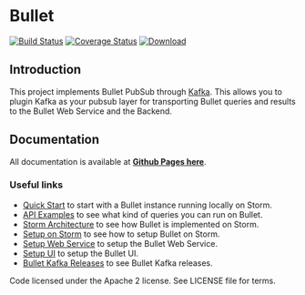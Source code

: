 # Bullet

[![Build Status](https://travis-ci.org/yahoo/bullet-kafka.svg?branch=master)](https://travis-ci.org/yahoo/bullet-kafka) [![Coverage Status](https://coveralls.io/repos/github/yahoo/bullet-kafka/badge.svg?branch=master)](https://coveralls.io/github/yahoo/bullet-kafka?branch=master) [![Download](https://api.bintray.com/packages/yahoo/maven/bullet-kafka/images/download.svg) ](https://bintray.com/yahoo/maven/bullet-kafka/_latestVersion)

## Introduction

This project implements Bullet PubSub through [Kafka](https://kafka.apache.org). This allows you to plugin Kafka as your pubsub layer for transporting Bullet queries and results to the Bullet Web Service and the Backend.

## Documentation

All documentation is available at **[Github Pages here](https://yahoo.github.io/bullet-docs)**.

### Useful links

* [Quick Start](https://yahoo.github.io/bullet-docs/quick-start/) to start with a Bullet instance running locally on Storm.
* [API Examples](https://yahoo.github.io/bullet-docs/ws/examples/) to see what kind of queries you can run on Bullet.
* [Storm Architecture](https://yahoo.github.io/bullet-docs/backend/storm-architecture/) to see how Bullet is implemented on Storm.
* [Setup on Storm](https://yahoo.github.io/bullet-docs/backend/setup-storm/) to see how to setup Bullet on Storm.
* [Setup Web Service](https://yahoo.github.io/bullet-docs/ws/setup/) to setup the Bullet Web Service.
* [Setup UI](https://yahoo.github.io/bullet-docs/ui/setup/) to setup the Bullet UI.
* [Bullet Kafka Releases](https://yahoo.github.io/bullet-docs/about/releases/#bullet-kafka) to see Bullet Kafka releases.

Code licensed under the Apache 2 license. See LICENSE file for terms.
